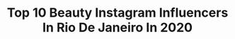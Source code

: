 ---
title: Top 10 Beauty Instagram Influencers In Rio De Janeiro In 2020
description: >-
  Find top beauty Instagram influencers in Rio De Janeiro in 2020. Most popular hashtags: #quarentena #beauty #makeup #model.
platform: Instagram
profiles:
  - username: "josyramos"
    fullname: >-
      Josy Ramos
    location: "Brazil"
    followers: 145632
    engagement: 351
    commentsToLikes: 0.016860
    avatar: "https://scontent-ams4-1.cdninstagram.com/v/t51.2885-19/s320x320/92048569_166727797796405_2642471671016980480_n.jpg?_nc_ht=scontent-ams4-1.cdninstagram.com&_nc_ohc=l8L5JK_dJG0AX_cov9D&oh=28c7c307b4b6c00e826bf7719430fa5e&oe=5EBD26B6"
    verified: false
    hashtags: "#ootd, #blacktravel, #ivypark, #johanesburg"
  - username: "alexandre.berton"
    fullname: >-
      Alexandre Berton
    location: "Brazil"
    followers: 13997
    engagement: 562
    commentsToLikes: 0.031792
    avatar: "https://scontent-lht6-1.cdninstagram.com/v/t51.2885-19/s320x320/91981970_804223723400477_7136989706004201472_n.jpg?_nc_ht=scontent-lht6-1.cdninstagram.com&_nc_ohc=zVNL0-OgeHAAX_JHHh3&oh=d463f3bc6b00dc3d32d359c76419fece&oe=5EB6CA65"
    verified: false
    hashtags: "#ficaemcasa"
  - username: "edduhmakeup"
    fullname: >-
      E d d u h   M o r a e s
    location: "Brazil"
    followers: 19199
    engagement: 145
    commentsToLikes: 0.051472
    avatar: "https://scontent-ams4-1.cdninstagram.com/v/t51.2885-19/s320x320/83910264_764322220643649_476601310972477440_n.jpg?_nc_ht=scontent-ams4-1.cdninstagram.com&_nc_ohc=fST0uZE3H18AX-qbDBZ&oh=91d2f1493d1f3dd6e61feac33df85abc&oe=5EA6E914"
    verified: false
    hashtags: "#maquiagem, #whiteparty, #globeleza, #nature"
  - username: "thamyres__"
    fullname: >-
      THAMYRES ROCHA
    location: "Brazil"
    followers: 16684
    engagement: 334
    commentsToLikes: 0.028767
    avatar: "https://instagram.fbkk5-5.fna.fbcdn.net/v/t51.2885-19/s320x320/84358883_831485607369957_8398960009349693440_n.jpg?_nc_ht=instagram.fbkk5-5.fna.fbcdn.net&_nc_ohc=J1aVJuoJpCwAX89ngaA&oh=4bb471092ebbac8de4c27c56bc085e27&oe=5EADC720"
    verified: false
    hashtags: "#makeupartist, #loucaspormaquiagem, #redhairdontcare, #ginger"
  - username: "carlabiriba"
    fullname: >-
      Carla Biriba
    location: "Brazil"
    followers: 41803
    engagement: 136
    commentsToLikes: 0.060312
    avatar: "https://scontent-ams4-1.cdninstagram.com/v/t51.2885-19/s320x320/54732006_555275294881149_8865392525687390208_n.jpg?_nc_ht=scontent-ams4-1.cdninstagram.com&_nc_ohc=O2ehag0LjdIAX-F2Gc_&oh=7125218a691c3a4e4b1268aaa58761b4&oe=5EB3435D"
    verified: false
    hashtags: "#tbt, #hairinspiration, #makeup, #fiqueemcasa"
  - username: "janacoosta"
    fullname: >-
      J A N A I N A   R A M O S
    location: "Brazil"
    followers: 23848
    engagement: 719
    commentsToLikes: 0.526780
    avatar: "https://scontent-amt2-1.cdninstagram.com/v/t51.2885-19/s320x320/90998114_261886768148684_6767765098577526784_n.jpg?_nc_ht=scontent-amt2-1.cdninstagram.com&_nc_ohc=93w7Ps9x34wAX83raFS&oh=68194848480a5aaacedc7126d0991c24&oe=5EB8D7E6"
    verified: false
    hashtags: "#parcerias, #inspiracao, #emcasa, #influencerdigital"
  - username: "ttaismoraes"
    fullname: >-
      Taís
    location: "Brazil"
    followers: 276953
    engagement: 887
    commentsToLikes: 0.010555
    avatar: "https://scontent-amt2-1.cdninstagram.com/v/t51.2885-19/s320x320/90854843_767168480477408_624333312483131392_n.jpg?_nc_ht=scontent-amt2-1.cdninstagram.com&_nc_ohc=jGFOrW0iCjgAX-R2azN&oh=53254171501512d7abc03f40c076e70c&oe=5EBB25EA"
    verified: false
    hashtags: "#modelomorena, #calmaria, #crossfitgirls, #lookoftheday"
  - username: "eucarolzanella"
    fullname: >-
      🌜Carol Zanella🌛
    location: "Brazil"
    followers: 23708
    engagement: 266
    commentsToLikes: 0.081663
    avatar: "https://scontent-lhr8-1.cdninstagram.com/v/t51.2885-19/s320x320/84088497_204436980612535_7713856083608993792_n.jpg?_nc_ht=scontent-lhr8-1.cdninstagram.com&_nc_ohc=VfkfglwdF6MAX_TAk5I&oh=9c91b1108b402aee9d88804c536b4c3a&oe=5EBBACDD"
    verified: false
    hashtags: "#eyes, #actresses, #beautymakeup, #mood"
  - username: "itthais"
    fullname: >-
      Thais Fidelis♀| Modelo
    location: "Brazil"
    followers: 11057
    engagement: 719
    commentsToLikes: 0.043352
    avatar: "https://scontent-lht6-1.cdninstagram.com/v/t51.2885-19/s320x320/75601620_905703579881410_8490923359465373696_n.jpg?_nc_ht=scontent-lht6-1.cdninstagram.com&_nc_ohc=1X1XXCVC1WoAX-54uxk&oh=655df49107a4a56fd6a403220b806186&oe=5EBB57EA"
    verified: false
    hashtags: "#publi, #pumpupthevolume, #ficaatenta, #beauty"
  - username: "sahwx"
    fullname: >-
      𝒔𝒂𝒓𝒂𝒉 𝒈𝒖𝒆𝒅𝒆𝒔 🦋
    location: "Brazil"
    followers: 3375
    engagement: 1930
    commentsToLikes: 0.044242
    avatar: "https://scontent-ams4-1.cdninstagram.com/v/t51.2885-19/s320x320/90674379_855944684914108_3369629403964243968_n.jpg?_nc_ht=scontent-ams4-1.cdninstagram.com&_nc_ohc=g3x05W7tCK8AX_-j-1_&oh=eb9e8856651e3c1670a7b39bfbae4e65&oe=5EB6D88F"
    verified: false
    hashtags: "#modelo, #vscofilter, #lovesession, #tortasalgadas"
---